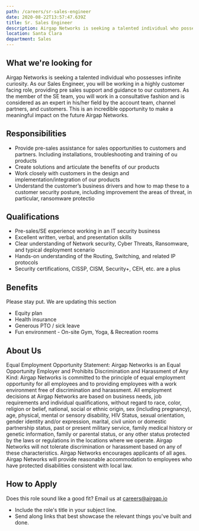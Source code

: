 ```yaml
---
path: /careers/sr-sales-engineer
date: 2020-08-22T13:57:47.639Z
title: Sr. Sales Engineer
description: Airgap Networks is seeking a talented individual who possesses infinite curiosity. As our Sales Engineer, you will be working in a highly customer facing role, providing pre sales support and guidance to our customers. As the member of the SE team, you will work in a consultative fashion and is considered as an expert in his/her field by the account team, channel partners, and customers. This is an incredible opportunity to make a meaningful impact on the future Airgap Networks.
location: Santa Clara
department: Sales
---
```

## What we're looking for

Airgap Networks is seeking a talented individual who possesses infinite curiosity. As our Sales Engineer, you will be working in a highly customer facing role, providing pre sales support and guidance to our customers. As the member of the SE team, you will work in a consultative fashion and is considered as an expert in his/her field by the account team, channel partners, and customers. This is an incredible opportunity to make a meaningful impact on the future Airgap Networks.

## Responsibilities

- Provide pre-sales assistance for sales opportunities to customers and partners. Including installations, troubleshooting and training of ou products
- Create solutions and articulate the benefits of our products
- Work closely with customers in the design and implementation/integration of our products
- Understand the customer’s business drivers and how to map these to a customer security posture, including improvement the areas of threat, in particular, ransomware protectio

## Qualifications

- Pre-sales/SE experience working in an IT security business
- Excellent written, verbal, and presentation skills
- Clear understanding of Network security, Cyber Threats, Ransomware, and typical deployment scenario
- Hands-on understanding of the Routing, Switching, and related IP protocols
- Security certifications, CISSP, CISM, Security+, CEH, etc. are a plus

## Benefits

Please stay put. We are updating this section

- Equity plan
- Health insurance
- Generous PTO  / sick leave
- Fun environment - On-site Gym, Yoga,  & Recreation rooms

## About Us

Equal Employment Opportunity Statement: Airgap Networks is an Equal Opportunity Employer and Prohibits Discrimination and Harassment of Any Kind: Airgap Networks is committed to the principle of equal employment opportunity for all employees and to providing employees with a work environment free of discrimination and harassment. All employment decisions at Airgap Networks are based on business needs, job requirements and individual qualifications, without regard to race, color, religion or belief, national, social or ethnic origin, sex (including pregnancy), age, physical, mental or sensory disability, HIV Status, sexual orientation, gender identity and/or expression, marital, civil union or domestic partnership status, past or present military service, family medical history or genetic information, family or parental status, or any other status protected by the laws or regulations in the locations where we operate. Airgap Networks will not tolerate discrimination or harassment based on any of these characteristics. Airgap Networks encourages applicants of all ages. Airgap Networks will provide reasonable accommodation to employees who have protected disabilities consistent with local law.

## How to Apply

Does this role sound like a good fit? Email us at careers@airgap.io

- Include the role's title in your subject line.
- Send along links that best showcase the relevant things you've built and done.
